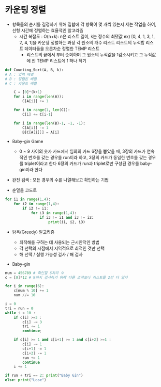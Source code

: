 # 카운팅 정렬
 - 항목들의 순서를 결정하기 위해 집합에 각 항목이 몇 개씩 있는지
세는 작업을 하여, 선형 시간에 정렬하는 효율적인 알고리즘
   - 시간 복잡도 : O(n+k): n은 리스트 길이, k는 정수의 최댓값
    ex) [0, 4, 1, 3, 1, 2, 4, 1]을 카운팅 정렬하는 과정
     각 원소의 개수 리스트
     리스트의 누적합 리스트
     데이터들을 오른차순 정렬한  TEMP 리스트
        - 리스트의 끝에서 부터 순회하며 그 원소의 누적값을 1감소시키고
          그 누적값에 빈 TEMP 리스트에 1 하나 적기
          
```python
def Counting_Sort(A, B, k):
# A : 입력 배열
# B : 정렬된 배열
# C : 카운트 배열

    C = [0]*(k+1)
    for i in range(len(A)):
        C[A[i]] += 1

    for i in range(1, len(C)):
        C[i] += C[i-1]

    for i in range(len(B)-1, -1, -1):
        C[A[i]] -= 1
        B[C[A[i]]] = A[i]
```

- Baby-gin Game
    - 0 ~ 9 사이의 숫자 카드에서 임의의 카드 6장을 뽑았을 때,
    3장의 카드가 연속적인 번호를 갖는 경우를 run이라 하고,
      3장의 카드가 동일한 번호를 갖는 경우를 triplet이라고 한다
      6장의 카드가 run과 triplet로만 구성된 경우를 baby-gin이라 한다
      

- 완전 검색 : 모든 경우의 수를 나열해보고 확인하는 기법

- 순열을 코드로
```python
for i1 in range(1,4):
    for i2 in range(1,4):
        if i2 != i1:
            for i3 in range(1,4):
                if i3 != i1 and i3 != i2:
                    print(i1, i2, i3)
```

- 탐욕(Greedy) 알고리즘
    - 최적해를 구하는 데 사용되는 근시안적인 방법
    - 각 선택의 시점에서 지역적으로 최적인 것만 선택
    - 해 선택 / 실행 가능성 검사 / 해 검사
    
- Baby-gin
```python
num = 456789 # 확인할 6자리 수
c = [0]*12 # 9까지 검사하기 위해 다른 조작보다 리스트를 2칸 더 밀자

for i in range(6):
    c[num % 10] += 1
    num //= 10

i = 0
tri = run = 0
while i < 10 :
    if c[i] >=3 :
        c[i] -= 3
        tri += 1
        continue;

    if c[i] >= 1 and c[i+1] >= 1 and c[i+2] >=1 :
        c[i] -= 1
        c[i+1] -= 1
        c[i+2] -= 1
        run += 1
        continue
    i += 1

if run + tri == 2: print("Baby Gin")
else: print("Lose")
```